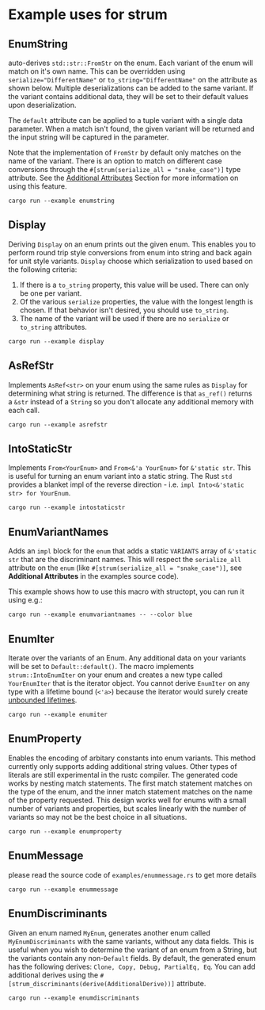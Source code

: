 # Example uses for strum

## EnumString

auto-derives `std::str::FromStr` on the enum. Each variant of the enum will match on it's own name.
This can be overridden using `serialize="DifferentName"` or `to_string="DifferentName"`
on the attribute as shown below.
Multiple deserializations can be added to the same variant. If the variant contains additional data,
they will be set to their default values upon deserialization.

The `default` attribute can be applied to a tuple variant with a single data parameter. When a match isn't
found, the given variant will be returned and the input string will be captured in the parameter.

Note that the implementation of `FromStr` by default only matches on the name of the
variant. There is an option to match on different case conversions through the
`#[strum(serialize_all = "snake_case")]` type attribute. See the [Additional Attributes](https://github.com/Peternator7/strum/wiki/Additional-Attributes)
Section for more information on using this feature.

`cargo run --example enumstring`

## Display

Deriving `Display` on an enum prints out the given enum. This enables you to perform round trip style conversions
from enum into string and back again for unit style variants.
`Display` choose which serialization to used based on the following criteria:

1. If there is a `to_string` property, this value will be used. There can only be one per variant.
2. Of the various `serialize` properties, the value with the longest length is chosen. If that
    behavior isn't desired, you should use `to_string`.
3. The name of the variant will be used if there are no `serialize` or `to_string` attributes.

`cargo run --example display`

## AsRefStr

Implements `AsRef<str>` on your enum using the same rules as
`Display` for determining what string is returned. The difference is that `as_ref()` returns
a `&str` instead of a `String` so you don't allocate any additional memory with each call.

`cargo run --example asrefstr`

## IntoStaticStr

Implements `From<YourEnum>` and `From<&'a YourEnum>` for `&'static str`. This is
useful for turning an enum variant into a static string.
The Rust `std` provides a blanket impl of the reverse direction - i.e. `impl Into<&'static str> for YourEnum`.

`cargo run --example intostaticstr`

## EnumVariantNames

Adds an `impl` block for the `enum` that adds a static `VARIANTS` array of `&'static str` that are the discriminant names.
This will respect the `serialize_all` attribute on the `enum` (like `#[strum(serialize_all = "snake_case")]`, see **Additional Attributes** in the examples source code).

This example shows how to use this macro with structopt, you can run it using e.g.:

`cargo run --example enumvariantnames -- --color blue`

## EnumIter

Iterate over the variants of an Enum. Any additional data on your variants will be set to `Default::default()`.
The macro implements `strum::IntoEnumIter` on your enum and creates a new type called `YourEnumIter` that is the iterator object.
You cannot derive `EnumIter` on any type with a lifetime bound (`<'a>`) because the iterator would surely
create [unbounded lifetimes](https://doc.rust-lang.org/nightly/nomicon/unbounded-lifetimes.html).

`cargo run --example enumiter`

## EnumProperty

Enables the encoding of arbitary constants into enum variants. This method
currently only supports adding additional string values. Other types of literals are still
experimental in the rustc compiler. The generated code works by nesting match statements.
The first match statement matches on the type of the enum, and the inner match statement
matches on the name of the property requested. This design works well for enums with a small
number of variants and properties, but scales linearly with the number of variants so may not
be the best choice in all situations.

`cargo run --example enumproperty`

## EnumMessage

please read the source code of `examples/enummessage.rs` to get more details

`cargo run --example enummessage`

## EnumDiscriminants

Given an enum named `MyEnum`, generates another enum called `MyEnumDiscriminants` with the same variants, without any data fields.
This is useful when you wish to determine the variant of an enum from a String, but the variants contain any
non-`Default` fields. By default, the generated enum has the following derives:
`Clone, Copy, Debug, PartialEq, Eq`. You can add additional derives using the
`#[strum_discriminants(derive(AdditionalDerive))]` attribute.

`cargo run --example enumdiscriminants`
